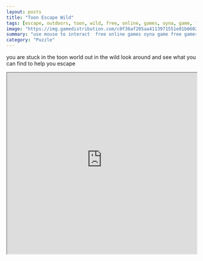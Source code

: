 ```yaml
---
layout: posts
title: "Toon Escape Wild"
tags: [escape, outdoors, toon, wild, free, online, games, oyna, game, free, games, play, play, games]
image: "https://img.gamedistribution.com/c0f36af205aa4113971551e01b660236.jpg"
summary: "use mouse to interact  free online games oyna game free games play play games"
category: "Puzzle"
---
```


you are stuck in the toon world out in the wild look around and see what you can find to help you escape

<iframe width="100%" height="480px;" src="https://flash.gamedistribution.com?game=c0f36af205aa4113971551e01b660236"></iframe>